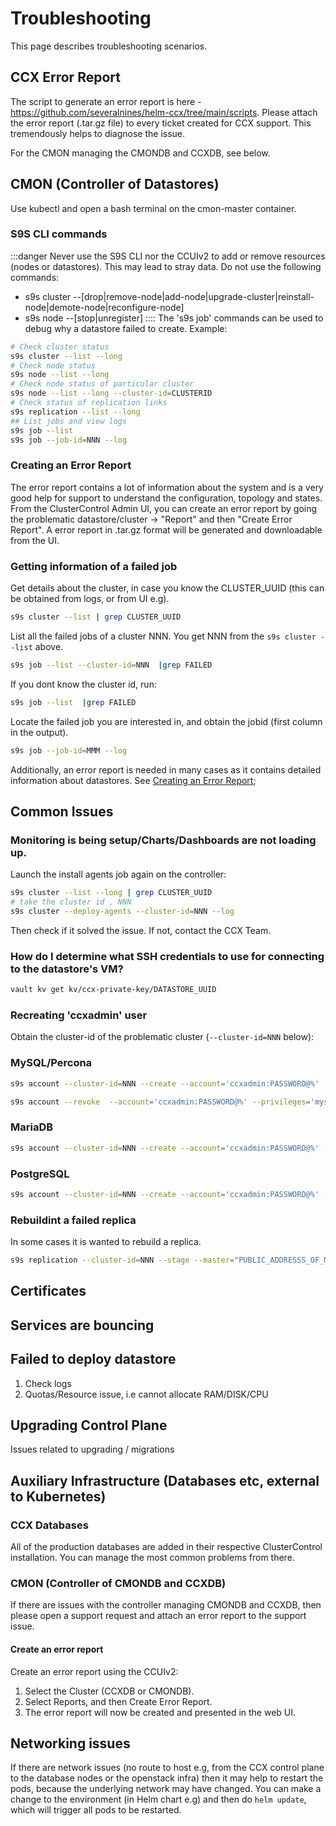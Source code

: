 # Troubleshooting

This page describes troubleshooting scenarios.

## CCX Error Report

The script to generate an error report is here - https://github.com/severalnines/helm-ccx/tree/main/scripts. Please attach the error report (.tar.gz file) to every ticket created for CCX support. This tremendously helps to diagnose the issue.

For the CMON managing the CMONDB and CCXDB, see below.

## CMON (Controller of Datastores)

Use kubectl and open a bash terminal on the cmon-master container.

### S9S CLI commands 

:::danger
Never use the S9S CLI nor the CCUIv2 to add or remove resources (nodes or datastores). This may lead to stray data.
Do not use the following commands:
- s9s cluster --[drop|remove-node|add-node|upgrade-cluster|reinstall-node|demote-node|reconfigure-node]
- s9s node --[stop|unregister]
::::
The 's9s job' commands can be used to debug why a datastore failed to create. Example:

```bash
# Check cluster status
s9s cluster --list --long
# Check node status
s9s node --list --long
# Check node status of particular cluster
s9s node --list --long --cluster-id=CLUSTERID
# Check status of replication links
s9s replication --list --long
## List jobs and view logs
s9s job --list
s9s job --job-id=NNN --log
```

### Creating an Error Report

The error report contains a lot of information about the system and is a very good help for support to understand the configuration, topology and states. From the ClusterControl Admin UI, you can create an error report by going the problematic datastore/cluster -> "Report" and then "Create Error Report". A error report in .tar.gz format will be generated and downloadable from the UI.

### Getting information of a failed job

Get details about the cluster, in case you know the CLUSTER_UUID (this can be obtained from logs, or from UI e.g).

```bash
s9s cluster --list | grep CLUSTER_UUID
```

List all the failed jobs of a cluster NNN. You get NNN from the `s9s cluster --list` above.

```bash
s9s job --list --cluster-id=NNN  |grep FAILED
```

If you dont know the cluster id, run:

```bash
s9s job --list  |grep FAILED
```

Locate the failed job you are interested in, and obtain the jobid (first column in the output).

```bash
s9s job --job-id=MMM --log
```

Additionally, an error report is needed in many cases as it contains detailed information about datastores. See [Creating an Error Report](#creating-an-error-report);

## Common Issues

### Monitoring is being setup/Charts/Dashboards are not loading up.

Launch the install agents job again on the controller:

```bash
s9s cluster --list --long | grep CLUSTER_UUID
# take the cluster id , NNN
s9s cluster --deploy-agents --cluster-id=NNN --log
```

Then check if it solved the issue. If not, contact the CCX Team.

### How do I determine what SSH credentials to use for connecting to the datastore's VM?

```bash
vault kv get kv/ccx-private-key/DATASTORE_UUID
```

### Recreating 'ccxadmin' user

Obtain the cluster-id of the problematic cluster (`--cluster-id=NNN` below):

### MySQL/Percona

```bash
s9s account --cluster-id=NNN --create --account='ccxadmin:PASSWORD@%' --privileges='*.*:SELECT, INSERT, UPDATE, DELETE, CREATE, DROP, RELOAD, PROCESS, REFERENCES, INDEX, ALTER, SHOW DATABASES, CREATE TEMPORARY TABLES, LOCK TABLES, EXECUTE, REPLICATION SLAVE, REPLICATION CLIENT, CREATE VIEW, REPLICATION_SLAVE_ADMIN, SHOW VIEW, CREATE ROUTINE, ALTER ROUTINE, CREATE USER, EVENT, TRIGGER, GRANT'

s9s account --revoke  --account='ccxadmin:PASSWORD@%' --privileges='mysql.*:INSERT, UPDATE, DELETE, CREATE, DROP, REFERENCES, INDEX, ALTER, CREATE TEMPORARY TABLES, LOCK TABLES, EXECUTE, CREATE VIEW, SHOW VIEW, CREATE ROUTINE, ALTER ROUTINE, EVENT, TRIGGER;sys.*:INSERT, UPDATE, DELETE, CREATE, DROP, REFERENCES, INDEX, ALTER, CREATE TEMPORARY TABLES, LOCK TABLES, EXECUTE, CREATE VIEW, SHOW VIEW, CREATE ROUTINE, ALTER ROUTINE, EVENT, TRIGGER'
```

### MariaDB

```bash
s9s account --cluster-id=NNN --create --account='ccxadmin:PASSWORD@%' --privileges='ccxdb.*:ALL, GRANT;*.*:CREATE USER, REPLICATION SLAVE, REPLICATION SLAVE ADMIN, SLAVE MONITOR'
```

### PostgreSQL

```bash
s9s account --cluster-id=NNN --create --account='ccxadmin:PASSWORD@%' --privileges='NOSUPERUSER, CREATEROLE, LOGIN, CREATEDB'
```

### Rebuildint a failed replica
In some cases it is wanted to rebuild a replica.
```bash
s9s replication --cluster-id=NNN --stage --master="PUBLIC_ADDRESSS_OF_MASTER" --slave="PUBLIC_ADDRESSS_OF_REPLICA_TO_BE_REBUILT
```

## Certificates

## Services are bouncing

## Failed to deploy datastore

1. Check logs
2. Quotas/Resource issue, i.e cannot allocate RAM/DISK/CPU

## Upgrading Control Plane

Issues related to upgrading / migrations

## Auxiliary Infrastructure (Databases etc, external to Kubernetes)

### CCX Databases

All of the production databases are added in their respective ClusterControl installation. You can manage the most common problems from there.

### CMON (Controller of CMONDB and CCXDB)

If there are issues with the controller managing CMONDB and CCXDB, then please open a support request and attach an error report to the support issue.

#### Create an error report

Create an error report using the CCUIv2:

1. Select the Cluster (CCXDB or CMONDB).
2. Select Reports, and then Create Error Report.
3. The error report will now be created and presented in the web UI.

## Networking issues

If there are network issues (no route to host e.g, from the CCX control plane to the database nodes or the openstack infra) then it may help to restart the pods, because the underlying network may have changed. You can make a change to the environment (in Helm chart e.g) and then do `helm update`, which will trigger all pods to be restarted.
